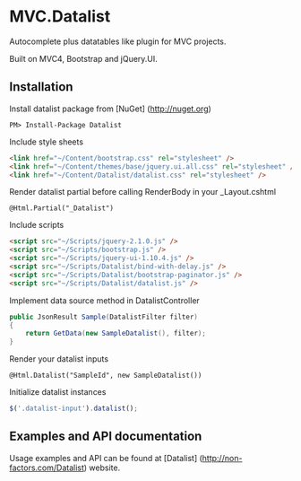 MVC.Datalist
============

Autocomplete plus datatables like plugin for MVC projects.

Built on MVC4, Bootstrap and jQuery.UI.

Installation
-
Install datalist package from [NuGet] (http://nuget.org)
```
PM> Install-Package Datalist
```
Include style sheets
```html
<link href="~/Content/bootstrap.css" rel="stylesheet" />
<link href="~/Content/themes/base/jquery.ui.all.css" rel="stylesheet" />
<link href="~/Content/Datalist/datalist.css" rel="stylesheet" />
```
Render datalist partial before calling RenderBody in your _Layout.cshtml
```cshtml
@Html.Partial("_Datalist")
```
Include scripts
```html
<script src="~/Scripts/jquery-2.1.0.js" />
<script src="~/Scripts/bootstrap.js" />
<script src="~/Scripts/jquery-ui-1.10.4.js" />
<script src="~/Scripts/Datalist/bind-with-delay.js" />
<script src="~/Scripts/Datalist/bootstrap-paginator.js" />
<script src="~/Scripts/Datalist/datalist.js" />
```
Implement data source method in DatalistController
```cs
public JsonResult Sample(DatalistFilter filter)
{
    return GetData(new SampleDatalist(), filter);
}
```
Render your datalist inputs
```
@Html.Datalist("SampleId", new SampleDatalist())
```
Initialize datalist instances
```js
$('.datalist-input').datalist();
```

Examples and API documentation
--
Usage examples and API can be found at [Datalist] (http://non-factors.com/Datalist) website.
